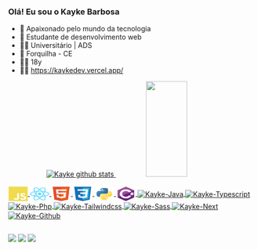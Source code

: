 
### Olá! Eu sou o Kayke Barbosa 


- 🔭 Apaixonado pelo mundo da tecnologia
- 🌱 Estudante de desenvolvimento web
- 👨‍🎓 Universitário | ADS 
- 📍 Forquilha - CE
- 🧏‍♂️ 18y
- 👨‍💻 <a class="text-decoration: none;">https://kaykedev.vercel.app/</a>

<div align="center">
  <a href="https://github.com/Kayke-Ti">
    
  <img width="49%" height="195px" src="https://github-readme-stats.vercel.app/api?username=Kayke-Ti&show_icons=true&count_private=true&hide_border=true&title_color=00bfbf&icon_color=00bfbf&text_color=c9d1d9&bg_color=0d1117" alt="Kayke github stats" /> 
  <img width="41%" height="195px" src="https://github-readme-stats.vercel.app/api/top-langs/?username=Kayke-Ti&layout=compact&hide_border=true&title_color=00bfbf&text_color=00bfbf&bg_color=0d1117" />
</div>
 
<div style="display: inline_block;"><br>
  <img align="center" alt="Kayke-Js" height="30" width="40" src="https://raw.githubusercontent.com/devicons/devicon/master/icons/javascript/javascript-plain.svg">
  <img align="center" alt="Kayke-React" height="30" width="40" src="https://raw.githubusercontent.com/devicons/devicon/master/icons/react/react-original.svg">
  <img align="center" alt="Kayke-HTML" height="30" width="40" src="https://raw.githubusercontent.com/devicons/devicon/master/icons/html5/html5-original.svg">
  <img align="center" alt="Kayke-CSS" height="30" width="40" src="https://raw.githubusercontent.com/devicons/devicon/master/icons/css3/css3-original.svg">
  <img align="center" alt="Kayke-Python" height="30" width="40" src="https://raw.githubusercontent.com/devicons/devicon/master/icons/python/python-original.svg">
  <img align="center" alt="Kayke-Csharp" height="30" width="40" src="https://raw.githubusercontent.com/devicons/devicon/master/icons/csharp/csharp-original.svg">
  <img align="center" alt="Kayke-Java" height="30" width="40" src="https://cdn.jsdelivr.net/gh/devicons/devicon/icons/java/java-original-wordmark.svg" />
  <img align="center" alt="Kayke-Typescript" height="30" width="40" src="https://cdn.jsdelivr.net/gh/devicons/devicon/icons/typescript/typescript-original.svg" />
  <img align="center" alt="Kayke-Php" height="30" width="40" src="https://cdn.jsdelivr.net/gh/devicons/devicon/icons/php/php-original.svg" />
  <img align="center" alt="Kayke-Tailwindcss" height="30" width="40"src="https://cdn.jsdelivr.net/gh/devicons/devicon/icons/tailwindcss/tailwindcss-plain.svg" />
  <img align="center" alt="Kayke-Sass" height="30" width="40" src="https://cdn.jsdelivr.net/gh/devicons/devicon/icons/sass/sass-original.svg" />
  <img align="center" alt="Kayke-Next" height="30" width="40"src="https://cdn.jsdelivr.net/gh/devicons/devicon/icons/nextjs/nextjs-original-wordmark.svg" />
  <img align="center" alt="Kayke-Github" height="30" width="40" src="https://cdn.jsdelivr.net/gh/devicons/devicon/icons/github/github-original.svg" />
 </div>

##

<div> 
  <a href="https://instagram.com/kaykee_bl?igshid=ZDdkNTZiNTM=" target="_blank"><img src="https://img.shields.io/badge/-Instagram-%23E4405F?style=for-the-badge&logo=instagram&logoColor=white" target="_blank"></a>
  <a href = "kaykeloiola@gmail.com"><img src="https://img.shields.io/badge/-Gmail-%23333?style=for-the-badge&logo=gmail&logoColor=white" target="_blank"></a>
  <a href="https://www.linkedin.com/in/kayke-barbosa-15a96023a" target="_blank"><img src="https://img.shields.io/badge/-LinkedIn-%230077B5?style=for-the-badge&logo=linkedin&logoColor=white" target="_blank"></a> 
  
</div>


